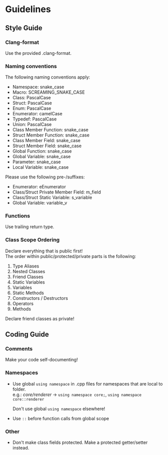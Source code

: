 # Guidelines

## Style Guide

### Clang-format

Use the provided .clang-format.

### Naming conventions

The following naming conventions apply:

- Namespace: snake_case
- Macro: SCREAMING_SNAKE_CASE
- Class: PascalCase
- Struct: PascalCase
- Enum: PascalCase
- Enumerator: camelCase
- Typedef: PascalCase
- Union: PascalCase
- Class Member Function: snake_case
- Struct Member Function: snake_case
- Class Member Field: snake_case
- Struct Member Field: snake_case
- Global Function: snake_case
- Global Variable: snake_case
- Parameter: snake_case
- Local Variable: snake_case

Please use the following pre-/suffixes:

- Enumerator: eEnumerator
- Class/Struct Private Member Field: m_field
- Class/Struct Static Variable: s_variable
- Global Variable: variable_v

### Functions

Use trailing return type.

### Class Scope Ordering

Declare everything that is public first!  
The order within public/protected/private parts is the following:

1. Type Aliases
2. Nested Classes
3. Friend Classes
4. Static Variables
5. Variables
6. Static Methods
7. Constructors / Destructors
8. Operators
9. Methods

Declare friend classes as private!

## Coding Guide

### Comments

Make your code self-documenting!

### Namespaces

-   Use global `using namespace` in .cpp files for namespaces that are local to folder. \
    e.g.: _core/renderer_ -> `using namespace core;`, `using namespace core::renderer`

    Don't use global `using namespace` elsewhere!

-   Use `::` before function calls from global scope

### Other

- Don't make class fields protected. Make a protected getter/setter instead.
